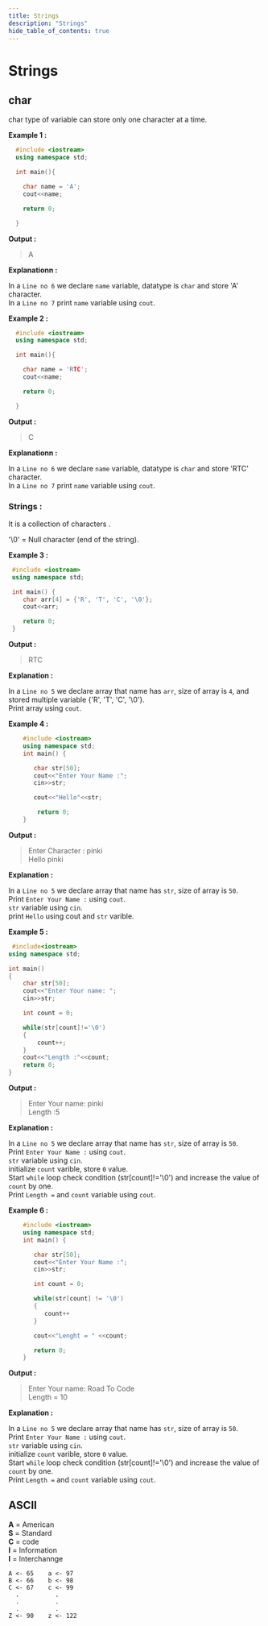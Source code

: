 ```yaml
---
title: Strings
description: "Strings"
hide_table_of_contents: true
---
```


# Strings

## char

char type of variable can store only one character at a time.

**Example 1 :**

```cpp showLineNumbers = "true"
  #include <iostream>
  using namespace std;

  int main(){

    char name = 'A';
    cout<<name;

    return 0;

  }
```

**Output :**

> A<br/>

**Explanationn :**

In a `Line no 6` we declare `name` variable, datatype is `char` and store 'A' character.<br/>
In a `Line no 7` print `name` variable using `cout`. <br/>

**Example 2 :**

```cpp showLineNumbers = "true"
  #include <iostream>
  using namespace std;

  int main(){

    char name = 'RTC';
    cout<<name;

    return 0;

  }
```

**Output :**

> C<br/>

**Explanationn :**

In a `Line no 6` we declare `name` variable, datatype is `char` and store 'RTC' character.<br/>
In a `Line no 7` print `name` variable using `cout`. <br/>

### Strings :

It is a collection of characters .

'\0' = Null character (end of the string).

**Example 3 :**

```cpp showLineNumbers = "true"
 #include <iostream>
 using namespace std;

 int main() {
    char arr[4] = {'R', 'T', 'C', '\0'};
    cout<<arr;

    return 0;
 }
```

**Output :**

> RTC

**Explanation :**

In a `Line no 5` we declare array that name has `arr`, size of array is `4`, and stored multiple variable {'R', 'T', 'C', '\0'}.<br/>
Print array using `cout`.<br/>

**Example 4 :**

```cpp showLineNumbers = "true"
    #include <iostream>
    using namespace std;
    int main() {

       char str[50];
       cout<<"Enter Your Name :";
       cin>>str;

       cout<<"Hello"<<str;

        return 0;
    }
```

**Output :**

> Enter Character : pinki <br/>
> Hello pinki

**Explanation :**

In a `Line no 5` we declare array that name has `str`, size of array is `50`.<br/>
Print `Enter Your Name :` using `cout`.<br/>
`str` variable using `cin`.<br/>
print `Hello` using cout and `str` varible.<br/>

**Example 5 :**

```cpp showLineNumbers = "true"
 #include<iostream>
using namespace std;

int main()
{
    char str[50];
    cout<<"Enter Your name: ";
    cin>>str;

    int count = 0;

    while(str[count]!='\0')
    {
        count++;
    }
    cout<<"Length :"<<count;
    return 0;
}
```

**Output :**

> Enter Your name: pinki <br/>
> Length :5

**Explanation :**

In a `Line no 5` we declare array that name has `str`, size of array is `50`.<br/>
Print `Enter Your Name :` using `cout`.<br/>
`str` variable using `cin`.<br/>
initialize `count` varible, store `0` value.<br/>
Start `while` loop check condition (str[count]!='\0') and increase the value of `count` by one.<br/>
Print `Length =` and `count` variable using `cout`.<br/>

**Example 6 :**

```cpp showLineNumbers = "true"
    #include <iostream>
    using namespace std;
    int main() {

       char str[50];
       cout<<"Enter Your Name :";
       cin>>str;

       int count = 0;

       while(str[count] != '\0')
       {
          count++
       }

       cout<<"Lenght = " <<count;

       return 0;
    }
```

**Output :**

> Enter Your name: Road To Code<br  />
> Length = 10

**Explanation :**

In a `Line no 5` we declare array that name has `str`, size of array is `50`.<br/>
Print `Enter Your Name :` using `cout`.<br/>
`str` variable using `cin`.<br/>
initialize `count` varible, store `0` value.<br/>
Start `while` loop check condition (str[count]!='\0') and increase the value of `count` by one.<br/>
Print `Length =` and `count` variable using `cout`.<br/>

## ASCII

**A** = American<br/>
**S** = Standard<br/>
**C** = code<br/>
**I** = Information<br/>
**I** = Interchannge<br/>

```
A <- 65    a <- 97
B <- 66    b <- 98
C <- 67    c <- 99
  .          .
  .          .
  .          .
Z <- 90    z <- 122

```

